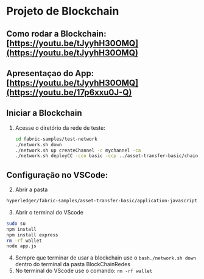 # Projeto de Blockchain

## Como rodar a Blockchain: [https://youtu.be/tJyyhH30OMQ](https://youtu.be/tJyyhH30OMQ)
## Apresentaçao do App: [https://youtu.be/tJyyhH30OMQ](https://youtu.be/17p6xxu0J-Q)

## Iniciar a Blockchain
1. Acesse o diretório da rede de teste:
   ```bash
   cd fabric-samples/test-network
   ./network.sh down
   ./network.sh up createChannel -c mychannel -ca
   ./network.sh deployCC -ccn basic -ccp ../asset-transfer-basic/chaincode-javascript/ -ccl javascript
   ```

## Configuração no VSCode:
2. Abrir a pasta 
```bash
hyperledger/fabric-samples/asset-transfer-basic/application-javascript
```

3. Abrir o terminal do VScode
  ```bash
  sudo su
  npm install
  npm install express
  rm -rf wallet
  node app.js
  ```


4. Sempre que terminar de usar a blockchain use o ```bash./network.sh down``` dentro do terminal da pasta BlockChainRedes 
5. No terminal do VScode use o comando: ```rm -rf wallet```
